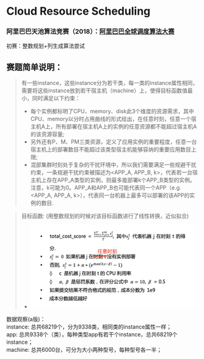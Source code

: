 # Cloud Resource Scheduling
### 阿里巴巴天池算法竞赛（2018）：[阿里巴巴全球调度算法大赛](https://tianchi.aliyun.com/competition/entrance/231663/introduction)

初赛：整数规划+列生成算法尝试

## 赛题简单说明：
> 有一些instance，这些instance分为若干类，每一类的instance属性相同，需要将这些instance放到若干宿主机（machine）上，使得目标函数值最小，同时满足以下约束：
>* 每个实例都标明了CPU、memory、disk此3个维度的资源需求，其中CPU、memory以分时占用曲线的形式给出，在任意时刻，任意一个宿主机A上，所有部署在宿主机A上的实例的任意资源都不能超过宿主机A的该资源容量;
>* 另外还有P、M、PM三类资源，定义了应用实例的重要程度，任意一台宿主机上的部署数目不能超过该类型宿主机能够容纳的重要应用数目上限;
>* 混部集群时刻处于复杂的干扰环境中，所以我们需要满足一些规避干扰约束，一条规避干扰约束被描述为<APP_A, APP_B, k>，代表若一台宿主机上存在APP_A类型的实例，则最多能部署k个APP_B类型的实例。注意，k可能为0。APP_A和APP_B也可能代表同一个APP（e.g. <APP_A, APP_A, k>），代表同一台机器上最多可以部署的该APP的实例的数目.

> 目标函数: (用整数规划的时候对该目标函数进行了线性转换，近似拟合)
>* ![](https://github.com/brucefeng10/CloudResourceScheduling/blob/master/resources/score-criteria.jpg)


数据观察(a版)：  
instance: 总共68219个，分为9338类，相同类的instance属性一样；  
app: 总共9338个（类），每种类型app有若干个instance，总共68219个instance；  
machine: 总共6000台，可分为大小两种型号，每种型号各一半；  

